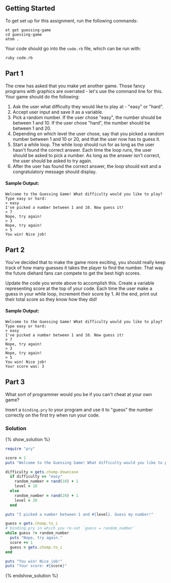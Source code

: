 ## Getting Started

To get set up for this assignment, run the following commands:

```no-highlight
et get guessing-game
cd guessing-game
atom .
```

Your code should go into the `code.rb` file, which can be run with:

```no-highlight
ruby code.rb
```

## Part 1

The crew has asked that you make yet another game. Those fancy programs with graphics are overrated - let's use the command line for this. Your game should do the following:

1. Ask the user what difficulty they would like to play at - "easy" or "hard".
2. Accept user input and save it as a variable.
3. Pick a random number. If the user chose "easy", the number should be between 1 and 10. If the user chose "hard", the number should be between 1 and 20.
4. Depending on which level the user chose, say that you picked a random number between 1 and 10 or 20, and that the user now has to guess it.
5. Start a while loop. The while loop should run for as long as the user hasn't found the correct answer. Each time the loop runs, the user should be asked to pick a number. As long as the answer isn't correct, the user should be asked to try again.
6. After the user has found the correct answer, the loop should exit and a congratulatory message should display.

#### Sample Output:

```
Welcome to the Guessing Game! What difficulty would you like to play?
Type easy or hard:
> easy
I've picked a number between 1 and 10. Now guess it!
> 7
Nope, try again!
> 3
Nope, try again!
> 5
You win! Nice job!
```

## Part 2

You've decided that to make the game more exciting, you should really keep track of how many guesses it takes the player to find the number. That way the future diehard fans can compete to get the best high scores.

Update the code you wrote above to accomplish this. Create a variable representing score at the top of your code. Each time the user make a guess in your while loop, increment their score by 1. At the end, print out their total score so they know how they did!

#### Sample Output:

```
Welcome to the Guessing Game! What difficulty would you like to play?
Type easy or hard:
> easy
I've picked a number between 1 and 10. Now guess it!
> 7
Nope, try again!
> 3
Nope, try again!
> 5
You win! Nice job!
Your score was: 3
```

## Part 3

What sort of programmer would you be if you can't cheat at your own game?

Insert a `binding.pry` to your program and use it to "guess" the number correctly on the first try when run your code.


### Solution

{% show_solution %}
```ruby
require "pry"

score = 1
puts "Welcome to the Guessing Game! What difficulty would you like to play? Type easy or hard:"

difficulty = gets.chomp.downcase
  if difficulty == "easy"
    random_number = rand(10) + 1
    level = 10
  else
    random_number = rand(20) + 1
    level = 20
  end

puts "I picked a number between 1 and #{level}. Guess my number!"

guess = gets.chomp.to_i
# binding.pry in which you re-set `guess = random_number`
while guess != random_number
  puts "Nope, try again."
  score += 1
  guess = gets.chomp.to_i
end

puts "You win! Nice job!"
puts "Your score: #{score}"
```
{% endshow_solution %}
